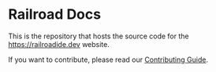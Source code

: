 # Railroad Docs
This is the repository that hosts the source code for the https://railroadide.dev website.

If you want to contribute, please read our [Contributing Guide](CONTRIBUTING.md).